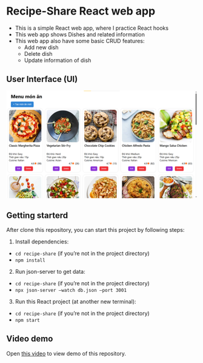 # Recipe-Share React web app

- This is a simple React web app, where I practice React hooks
- This web app shows Dishes and related information
- This web app also have some basic CRUD features: 
  + Add new dish
  + Delete dish
  + Update information of dish


## User Interface (UI)

![UI](ui.png)

## Getting starterd
After clone this repository, you can start this project by following steps:
1. Install dependencies:
  + `cd recipe-share` (if you’re not in the project directory)
  + `npm install`
2. Run json-server to get data:
  + `cd recipe-share` (if you’re not in the project directory)
  + `npx json-server –watch db.json –port 3001`
3. Run this React project (at another new terminal):
  + `cd recipe-share` (if you’re not in the project directory)
  + `npm start`

## Video demo
Open [this video](https://www.youtube.com/) to view demo of this repository.

